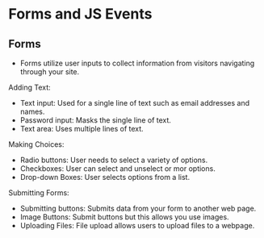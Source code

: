 # Forms and JS Events

## Forms
  - Forms utilize user inputs to collect information from visitors navigating through your site.  
  
  Adding Text:
   - Text input: Used for a single line of text such as email addresses and names.  
   - Password input: Masks the single line of text.  
   - Text area: Uses multiple lines of text.  

  Making Choices: 
   - Radio buttons: User needs to select a variety of options.  
   - Checkboxes: User can select and unselect or mor options.  
   - Drop-down Boxes: User selects options from a list.  

  Submitting Forms:
   - Submitting buttons: Submits data from your form to another web page.  
   - Image Buttons: Submit buttons but this allows you use images. 
   - Uploading Files: File upload allows users to upload files to a webpage.
